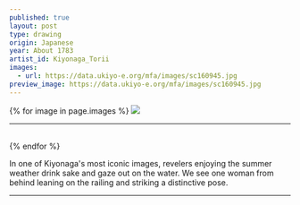 ```yaml
---
published: true
layout: post
type: drawing
origin: Japanese
year: About 1783
artist_id: Kiyonaga_Torii
images:
  - url: https://data.ukiyo-e.org/mfa/images/sc160945.jpg
preview_image: https://data.ukiyo-e.org/mfa/images/sc160945.jpg
---
```


<div class ="main-image">
{% for image in page.images %}
<img src="{{ site.baseurl }}{{ image.url }}" class="">
<br>
<hr>
<br>
{% endfor %}
</div>

In one of Kiyonaga's most iconic images, revelers enjoying the summer weather drink sake and gaze out on the water. We see one woman from behind leaning on the railing and striking a distinctive pose.

<hr>
